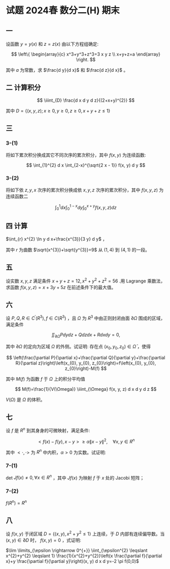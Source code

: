 # 试题 2024春 数分二(H) 期末

## 一

设函数 $y=y(x)$ 和 $z=z(x)$ 由以下方程组确定:

$$
\left\{
\begin{array}{c}
x^3+y^3+z^3=3 x y z \\
x+y+z=a
\end{array}
\right.
$$

其中 $a$ 为常数，求 $\frac{d y}{d x}$ 和 $\frac{d z}{d x}$ 。

## 二 计算积分

$$
\iiint_{D} \frac{d x d y d z}{(2+x+y)^{2}}
$$

其中 $D=\{(x, y, z) ; x \geqslant 0, y \geqslant 0, z \geqslant 0, x+y+z \leqslant 1\}$

## 三

### 3-(1)

将如下累次积分换成其它不同次序的累次积分，其中 $f(x, y)$ 为连续函数:

$$
\int_{1}^{2} d x \int_{2-x}^{\sqrt{2 x - 1}} f(x, y) d y
$$

### 3-(2)

将如下依 $z, y, x$ 次序的累次积分换成依 $x, y, z$ 次序的累次积分，其中 $f(x, y, z)$ 为连续函数二

$$
\int_{0}^{1} d x \int_{0}^{1-x} d y \int_{0}^{x+y} f(x, y, z) d z
$$

## 四 计算

$\int_{r} x^{2} \ln y d x+\frac{x^{3}}{3 y} d y$ ，

其中 $r$ 为曲数 $\sqrt{x^{3}}+\sqrt{y^{3}}=9$ 从 $(1,4)$ 到 $(4,1)$ 的一段。

## 五

设实数 $x, y, z$ 满足条件 $x+y+z=12, x^{2}+y^{2}+z^{2}=56$ .用 Lagrange 乘数法，求函数 $f(x, y, z)=x+3 y+5 z$ 在前述条件下的最大值。

## 六

设 $P, Q, R \in C^{\prime}\left(R^{3}\right), f \in C\left(R^{3}\right)$ ，且 $\Omega$ 为 $R^{3}$ 中由正则封闭由面 $\partial \Omega$ 围成的区域，满足条件

$$
\iint_{\partial \Omega} P d y d z+Q d z d x+R d x d y=0,
$$

其中 $\partial \Omega$ 的定向为区域 $\Omega$ 的外侧。试证明: 存在点 $\left(x_{0}, y_{0}, z_{0}\right) \in \bar{\Omega}$ ，使得

$$
\left(\frac{\partial P}{\partial x}+\frac{\partial Q}{\partial y}+\frac{\partial R}{\partial z}\right)\left(x_{0}, y_{0}, z_{0}\right)=f\left(x_{0}, y_{0}, z_{0}\right)-M(f)
$$

其中 $M(f)$ 为函数 $f$ 于 $\Omega$ 上的积分平均值

$$
M(f)=\frac{1}{V(\Omega)} \iiint_{\Omega} f(x, y, z) d x d y d z
$$

$V(\Omega)$ 是 $\Omega$ 的体积。

## 七

设 $f$ 是 $R^{n}$ 到其身身的可微映射，满足条件:

$$
<f(x)-f(y), x-y>\geqslant \alpha\|x-y\|^{2}, \quad \forall x, y \in R^{n}
$$

其中 $<\cdot, \cdot>$ 为 $R^{n}$ 中内积，$\alpha>0$ 为实数。试证明:

### 7-(1)

det $J f(x) \neq 0, \forall x \in R^{n}$ ，其中 $J f(x)$ 为映射 $f$ 于 $x$ 处的 Jacobi 短阵；

### 7-(2)

$f\left(R^{n}\right)=R^{n}$

## 八

设 $f(x, y)$ 于闭区域 $D=\left\{(x, y), x^{2}+y^{2} \leq 1\right\}$ 上连续，于 $D$ 内部有连续偏导数。当 $(x, y) \in \partial D$ 时， $f(x, y)=0$ ，式证明:

$\lim \limits_{\epsilon \rightarrow 0^{+}} \iint_{\epsilon^{2} \leqslant x^{2}+y^{2} \leqslant 1} \frac{1}{x^{2}+y^{2}}\left(x \frac{\partial f}{\partial x}+y \frac{\partial f}{\partial y}\right)(x, y) d x d y=-2 \pi f(0,0)$

